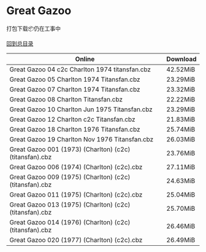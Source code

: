 # Great Gazoo

打包下载📦仍在工事中

[回到总目录](/Catalogs.md)







Online | Download
--- | ---
Great Gazoo 04 c2c Charlton 1974 titansfan.cbz | 42.52MiB
Great Gazoo 05 Charlton 1974 Titansfan.cbz | 23.29MiB
Great Gazoo 07 Charlton 1974 Titansfan.cbz | 23.32MiB
Great Gazoo 08 Charlton Titansfan.cbz | 22.22MiB
Great Gazoo 10 Charlton Jun 1975 Titansfan.cbz | 23.29MiB
Great Gazoo 12 Charlton c2c Titansfan.cbz | 21.83MiB
Great Gazoo 18 Charlton 1976 Titansfan.cbz | 25.74MiB
Great Gazoo 19 Charlton Nov 1976 Titansfan.cbz | 26.03MiB
Great Gazoo 001 (1973) (Charlton) (c2c) (titansfan).cbz | 23.76MiB
Great Gazoo 006 (1974) (Charlton) (c2c).cbz | 27.11MiB
Great Gazoo 009 (1975) (Charlton) (c2c) (titansfan).cbz | 24.63MiB
Great Gazoo 011 (1975) (Charlton) (c2c).cbz | 25.04MiB
Great Gazoo 013 (1975) (Charlton) (c2c) (titansfan).cbz | 25.70MiB
Great Gazoo 014 (1976) (Charlton) (c2c) (titansfan).cbz | 26.46MiB
Great Gazoo 020 (1977) (Charlton) (c2c).cbz | 26.49MiB
